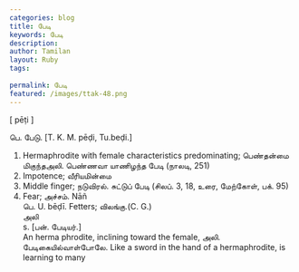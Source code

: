 ```yaml
---
categories: blog
title: பேடி
keywords: பேடி
description: 
author: Tamilan
layout: Ruby
tags: 
 
permalink: பேடி
featured: /images/ttak-48.png
---
```

  
[ pēṭi ]  
  
பெ. பேடு. [T. K. M. pēḍi, Tu.beḍi.]  
1. Hermaphrodite with female characteristics predominating; பெண்தன்மை மிகுந்தஅலி. பெண்ணவா யாணிழந்த பேடி (நாலடி, 251)  
2. Impotence; வீரியமின்மை  
3. Middle finger; நடுவிரல். சுட்டுப் பேடி (சிலப். 3, 18, உரை, மேற்கோள், பக். 95)  
4. Fear; அச்சம். Nāñ  
பெ. U. bēḍī. Fetters; விலங்கு.(C. G.)  
அலி  
s. [பன். பேடியர்.]  
An herma phrodite, inclining toward the female, அலி. பேடிகையில்வாள்போலே. Like a sword in the hand of a hermaphrodite, is learning to many